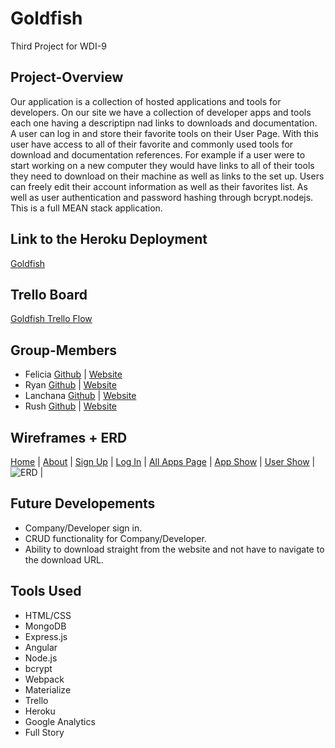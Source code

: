 # Goldfish
Third Project for WDI-9

## Project-Overview

Our application is a collection of hosted applications and tools for developers. On our site we have a collection of developer apps and tools each one having a descriptipn nad links to downloads and documentation. A user can log in and store their favorite tools on their User Page. With this user have access to all of their favorite and commonly used tools for download and documentation references. For example if a user were to start working on a new computer they would have links to all of their tools they need to download on their machine as well as links to the set up. Users can freely edit their account information as well as their favorites list. As well as user authentication and password hashing through bcrypt.nodejs. This is a full MEAN stack application.

## Link to the Heroku Deployment
[Goldfish](https://dry-sands-98107.herokuapp.com)

## Trello Board
[Goldfish Trello Flow](https://trello.com/b/qyuPNOx6/goldfish)

## Group-Members
- Felicia
	[Github](https://github.com/neysa21) |
	[Website](//)
- Ryan
	[Github](https://github.com/Ryan-Wilkinson) |
	[Website](http://lazer-lizards-86830.bitballoon.com/)
- Lanchana
	[Github](https://github.com/lanchana) |
	[Website](//)
- Rush
	[Github](https://github.com/RushMyers) |
	[Website](http://rushdavidmyers.bitballoon.com/)

## Wireframes + ERD
  [Home](http://i.imgur.com/pZP4yTA.jpg) |
  [About](http://i.imgur.com/NMbymDu.jpg) |
  [Sign Up](http://i.imgur.com/6lYMYjk.jpg) |
  [Log In](http://i.imgur.com/oSfBuUe.jpg) |
  [All Apps Page](http://i.imgur.com/kWK3WT1.jpg) |
  [App Show](http://i.imgur.com/hjLQkMb.jpg) |
  [User Show](http://i.imgur.com/mdl0DQ3.jpg) |
  ![ERD](http://i.imgur.com/dwnk5W8.jpg) |

## Future Developements
- Company/Developer sign in.
- CRUD functionality for Company/Developer.
- Ability to download straight from the website and not have to navigate to the download URL.

## Tools Used
- HTML/CSS
- MongoDB
- Express.js
- Angular
- Node.js
- bcrypt
- Webpack
- Materialize
- Trello
- Heroku
- Google Analytics
- Full Story
